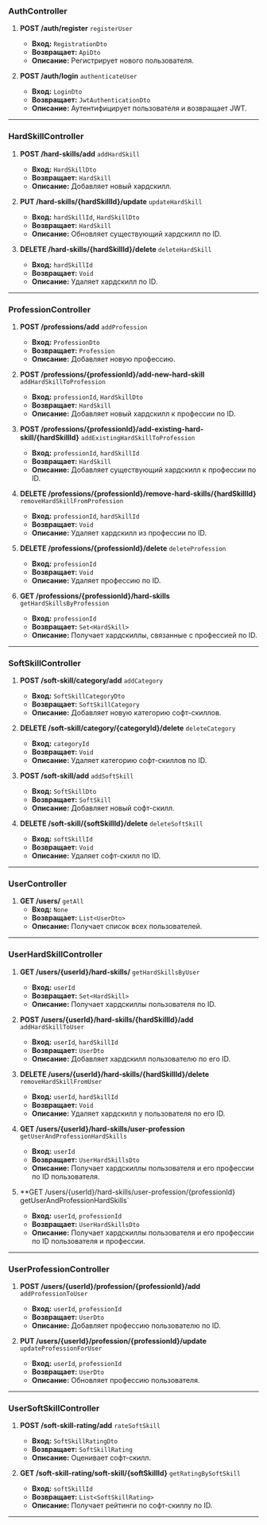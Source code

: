 ### AuthController

1. **POST /auth/register** `registerUser`
   - **Вход:** `RegistrationDto`
   - **Возвращает:** `ApiDto`
   - **Описание:** Регистрирует нового пользователя.

2. **POST /auth/login** `authenticateUser`
   - **Вход:** `LoginDto`
   - **Возвращает:** `JwtAuthenticationDto`
   - **Описание:** Аутентифицирует пользователя и возвращает JWT.

---

### HardSkillController

1. **POST /hard-skills/add** `addHardSkill`
   - **Вход:** `HardSkillDto`
   - **Возвращает:** `HardSkill`
   - **Описание:** Добавляет новый хардскилл.

2. **PUT /hard-skills/{hardSkillId}/update** `updateHardSkill`
   - **Вход:** `hardSkillId`, `HardSkillDto`
   - **Возвращает:** `HardSkill`
   - **Описание:** Обновляет существующий хардскилл по ID.

3. **DELETE /hard-skills/{hardSkillId}/delete** `deleteHardSkill`
   - **Вход:** `hardSkillId`
   - **Возвращает:** `Void`
   - **Описание:** Удаляет хардскилл по ID.

---

### ProfessionController

1. **POST /professions/add** `addProfession`
   - **Вход:** `ProfessionDto`
   - **Возвращает:** `Profession`
   - **Описание:** Добавляет новую профессию.

2. **POST /professions/{professionId}/add-new-hard-skill** `addHardSkillToProfession`
   - **Вход:** `professionId`, `HardSkillDto`
   - **Возвращает:** `HardSkill`
   - **Описание:** Добавляет новый хардскилл к профессии по ID.

3. **POST /professions/{professionId}/add-existing-hard-skill/{hardSkillId}** `addExistingHardSkillToProfession`
   - **Вход:** `professionId`, `hardSkillId`
   - **Возвращает:** `HardSkill`
   - **Описание:** Добавляет существующий хардскилл к профессии по ID.

4. **DELETE /professions/{professionId}/remove-hard-skills/{hardSkillId}** `removeHardSkillFromProfession`
   - **Вход:** `professionId`, `hardSkillId`
   - **Возвращает:** `Void`
   - **Описание:** Удаляет хардскилл из профессии по ID.

5. **DELETE /professions/{professionId}/delete** `deleteProfession`
   - **Вход:** `professionId`
   - **Возвращает:** `Void`
   - **Описание:** Удаляет профессию по ID.

6. **GET /professions/{professionId}/hard-skills** `getHardSkillsByProfession`
   - **Вход:** `professionId`
   - **Возвращает:** `Set<HardSkill>`
   - **Описание:** Получает хардскиллы, связанные с профессией по ID.

---

### SoftSkillController

1. **POST /soft-skill/category/add** `addCategory`
   - **Вход:** `SoftSkillCategoryDto`
   - **Возвращает:** `SoftSkillCategory`
   - **Описание:** Добавляет новую категорию софт-скиллов.

2. **DELETE /soft-skill/category/{categoryId}/delete** `deleteCategory`
   - **Вход:** `categoryId`
   - **Возвращает:** `Void`
   - **Описание:** Удаляет категорию софт-скиллов по ID.

3. **POST /soft-skill/add** `addSoftSkill`
   - **Вход:** `SoftSkillDto`
   - **Возвращает:** `SoftSkill`
   - **Описание:** Добавляет новый софт-скилл.

4. **DELETE /soft-skill/{softSkillId}/delete** `deleteSoftSkill`
   - **Вход:** `softSkillId`
   - **Возвращает:** `Void`
   - **Описание:** Удаляет софт-скилл по ID.

---
### UserController

1. **GET /users/** `getAll`
   - **Вход:** `None`
   - **Возвращает:** `List<UserDto>`
   - **Описание:** Получает список всех пользователей.

---

### UserHardSkillController

1. **GET /users/{userId}/hard-skills/** `getHardSkillsByUser`
   - **Вход:** `userId`
   - **Возвращает:** `Set<HardSkill>`
   - **Описание:** Получает хардскиллы пользователя по ID.

2. **POST /users/{userId}/hard-skills/{hardSkillId}/add** `addHardSkillToUser`
   - **Вход:** `userId`, `hardSkillId`
   - **Возвращает:** `UserDto`
   - **Описание:** Добавляет хардскилл пользователю по его ID.

3. **DELETE /users/{userId}/hard-skills/{hardSkillId}/delete** `removeHardSkillFromUser`
   - **Вход:** `userId`, `hardSkillId`
   - **Возвращает:** `Void`
   - **Описание:** Удаляет хардскилл у пользователя по его ID.

4. **GET /users/{userId}/hard-skills/user-profession** `getUserAndProfessionHardSkills`
   - **Вход:** `userId`
   - **Возвращает:** `UserHardSkillsDto`
   - **Описание:** Получает хардскиллы пользователя и его профессии по ID пользователя.

5. **GET /users/{userId}/hard-skills/user-profession/{professionId}` `getUserAndProfessionHardSkills`
   - **Вход:** `userId`, `professionId`
   - **Возвращает:** `UserHardSkillsDto`
   - **Описание:** Получает хардскиллы пользователя и его профессии по ID пользователя и профессии.

---

### UserProfessionController

1. **POST /users/{userId}/profession/{professionId}/add** `addProfessionToUser`
   - **Вход:** `userId`, `professionId`
   - **Возвращает:** `UserDto`
   - **Описание:** Добавляет профессию пользователю по ID.

2. **PUT /users/{userId}/profession/{professionId}/update** `updateProfessionForUser`
   - **Вход:** `userId`, `professionId`
   - **Возвращает:** `UserDto`
   - **Описание:** Обновляет профессию пользователя.

---

### UserSoftSkillController

1. **POST /soft-skill-rating/add** `rateSoftSkill`
   - **Вход:** `SoftSkillRatingDto`
   - **Возвращает:** `SoftSkillRating`
   - **Описание:** Оценивает софт-скилл.

2. **GET /soft-skill-rating/soft-skill/{softSkillId}** `getRatingBySoftSkill`
   - **Вход:** `softSkillId`
   - **Возвращает:** `List<SoftSkillRating>`
   - **Описание:** Получает рейтинги по софт-скиллу по ID.

---
